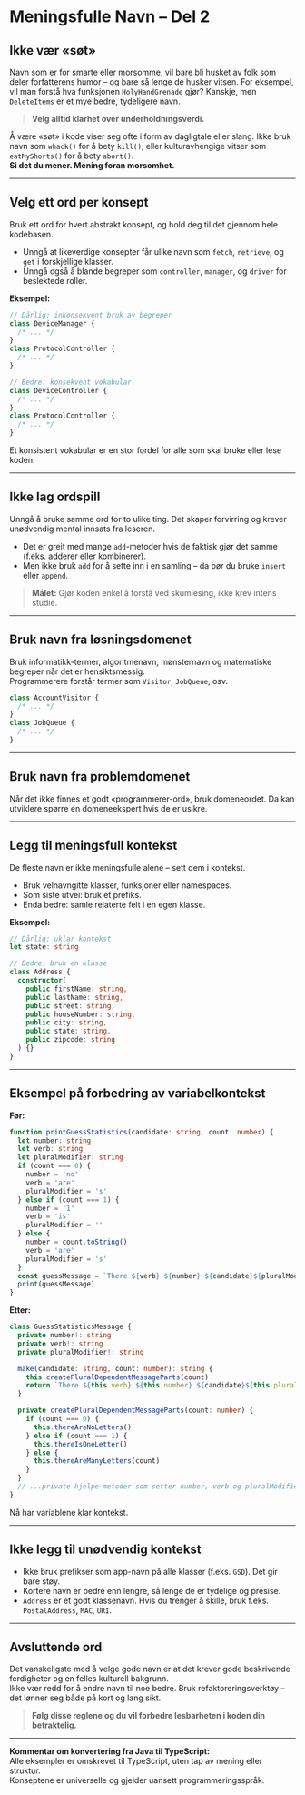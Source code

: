# Meningsfulle Navn – Del 2

## Ikke vær «søt»

Navn som er for smarte eller morsomme, vil bare bli husket av folk som deler forfatterens humor – og bare så lenge de husker vitsen. For eksempel, vil man forstå hva funksjonen `HolyHandGrenade` gjør? Kanskje, men `DeleteItems` er et mye bedre, tydeligere navn.

> **Velg alltid klarhet over underholdningsverdi.**

Å være «søt» i kode viser seg ofte i form av dagligtale eller slang. Ikke bruk navn som `whack()` for å bety `kill()`, eller kulturavhengige vitser som `eatMyShorts()` for å bety `abort()`.  
**Si det du mener. Mening foran morsomhet.**

---

## Velg ett ord per konsept

Bruk ett ord for hvert abstrakt konsept, og hold deg til det gjennom hele kodebasen.

- Unngå at likeverdige konsepter får ulike navn som `fetch`, `retrieve`, og `get` i forskjellige klasser.
- Unngå også å blande begreper som `controller`, `manager`, og `driver` for beslektede roller.

**Eksempel:**

```typescript
// Dårlig: inkonsekvent bruk av begreper
class DeviceManager {
  /* ... */
}
class ProtocolController {
  /* ... */
}

// Bedre: konsekvent vokabular
class DeviceController {
  /* ... */
}
class ProtocolController {
  /* ... */
}
```

Et konsistent vokabular er en stor fordel for alle som skal bruke eller lese koden.

---

## Ikke lag ordspill

Unngå å bruke samme ord for to ulike ting. Det skaper forvirring og krever unødvendig mental innsats fra leseren.

- Det er greit med mange `add`-metoder hvis de faktisk gjør det samme (f.eks. adderer eller kombinerer).
- Men ikke bruk `add` for å sette inn i en samling – da bør du bruke `insert` eller `append`.

> **Målet:** Gjør koden enkel å forstå ved skumlesing, ikke krev intens studie.

---

## Bruk navn fra løsningsdomenet

Bruk informatikk-termer, algoritmenavn, mønsternavn og matematiske begreper når det er hensiktsmessig.  
Programmerere forstår termer som `Visitor`, `JobQueue`, osv.

```typescript
class AccountVisitor {
  /* ... */
}
class JobQueue {
  /* ... */
}
```

---

## Bruk navn fra problemdomenet

Når det ikke finnes et godt «programmerer-ord», bruk domeneordet. Da kan utviklere spørre en domeneekspert hvis de er usikre.

---

## Legg til meningsfull kontekst

De fleste navn er ikke meningsfulle alene – sett dem i kontekst.

- Bruk velnavngitte klasser, funksjoner eller namespaces.
- Som siste utvei: bruk et prefiks.
- Enda bedre: samle relaterte felt i en egen klasse.

**Eksempel:**

```typescript
// Dårlig: uklar kontekst
let state: string

// Bedre: bruk en klasse
class Address {
  constructor(
    public firstName: string,
    public lastName: string,
    public street: string,
    public houseNumber: string,
    public city: string,
    public state: string,
    public zipcode: string
  ) {}
}
```

---

## Eksempel på forbedring av variabelkontekst

**Før:**

```typescript
function printGuessStatistics(candidate: string, count: number) {
  let number: string
  let verb: string
  let pluralModifier: string
  if (count === 0) {
    number = 'no'
    verb = 'are'
    pluralModifier = 's'
  } else if (count === 1) {
    number = '1'
    verb = 'is'
    pluralModifier = ''
  } else {
    number = count.toString()
    verb = 'are'
    pluralModifier = 's'
  }
  const guessMessage = `There ${verb} ${number} ${candidate}${pluralModifier}`
  print(guessMessage)
}
```

**Etter:**

```typescript
class GuessStatisticsMessage {
  private number!: string
  private verb!: string
  private pluralModifier!: string

  make(candidate: string, count: number): string {
    this.createPluralDependentMessageParts(count)
    return `There ${this.verb} ${this.number} ${candidate}${this.pluralModifier}`
  }

  private createPluralDependentMessageParts(count: number) {
    if (count === 0) {
      this.thereAreNoLetters()
    } else if (count === 1) {
      this.thereIsOneLetter()
    } else {
      this.thereAreManyLetters(count)
    }
  }
  // ...private hjelpe-metoder som setter number, verb og pluralModifier...
}
```

Nå har variablene klar kontekst.

---

## Ikke legg til unødvendig kontekst

- Ikke bruk prefikser som app-navn på alle klasser (f.eks. `GSD`). Det gir bare støy.
- Kortere navn er bedre enn lengre, så lenge de er tydelige og presise.
- `Address` er et godt klassenavn. Hvis du trenger å skille, bruk f.eks. `PostalAddress`, `MAC`, `URI`.

---

## Avsluttende ord

Det vanskeligste med å velge gode navn er at det krever gode beskrivende ferdigheter og en felles kulturell bakgrunn.  
Ikke vær redd for å endre navn til noe bedre. Bruk refaktoreringsverktøy – det lønner seg både på kort og lang sikt.

> **Følg disse reglene og du vil forbedre lesbarheten i koden din betraktelig.**

---

**Kommentar om konvertering fra Java til TypeScript:**  
Alle eksempler er omskrevet til TypeScript, uten tap av mening eller struktur.  
Konseptene er universelle og gjelder uansett programmeringsspråk.
